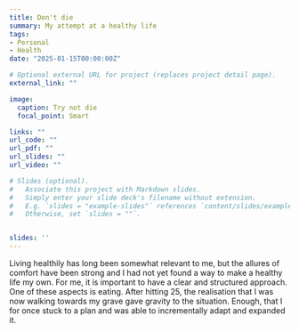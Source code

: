 ```yaml
---
title: Don't die
summary: My attempt at a healthy life
tags:
- Personal
- Health
date: "2025-01-15T00:00:00Z"

# Optional external URL for project (replaces project detail page).
external_link: ""

image:
  caption: Try not die
  focal_point: Smart

links: ""
url_code: ""
url_pdf: ""
url_slides: ""
url_video: ""

# Slides (optional).
#   Associate this project with Markdown slides.
#   Simply enter your slide deck's filename without extension.
#   E.g. `slides = "example-slides"` references `content/slides/example-slides.md`.
#   Otherwise, set `slides = ""`.


slides: ''
---
```

Living healthily has long been somewhat relevant to me, but the allures of comfort have been strong and I had not yet found a way to make a healthy life my own. For me, it is important to have a clear and structured approach. One of these aspects is eating. After hitting 25, the realisation that I was now walking towards my grave gave gravity to the situation. Enough, that I for once stuck to a plan and was able to incrementally adapt and expanded it.